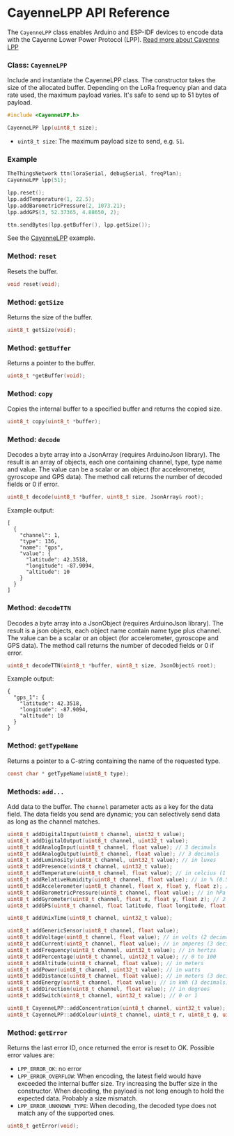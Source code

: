 # CayenneLPP API Reference

The `CayenneLPP` class enables Arduino and ESP-IDF devices to encode data with the Cayenne Lower Power Protocol (LPP). [Read more about Cayenne LPP](https://mydevices.com/cayenne/docs/#lora-cayenne-low-power-payload)

### Class: `CayenneLPP`

Include and instantiate the CayenneLPP class. The constructor takes the size of the allocated buffer. Depending on the LoRa frequency plan and data rate used, the maximum payload varies. It's safe to send up to 51 bytes of payload.

```c
#include <CayenneLPP.h>

CayenneLPP lpp(uint8_t size);
```

- `uint8_t size`: The maximum payload size to send, e.g. `51`.

### Example

```c
TheThingsNetwork ttn(loraSerial, debugSerial, freqPlan);
CayenneLPP lpp(51);

lpp.reset();
lpp.addTemperature(1, 22.5);
lpp.addBarometricPressure(2, 1073.21);
lpp.addGPS(3, 52.37365, 4.88650, 2);

ttn.sendBytes(lpp.getBuffer(), lpp.getSize());
```

See the [CayenneLPP](https://github.com/TheThingsNetwork/arduino-device-lib/blob/master/examples/CayenneLPP/CayenneLPP.ino) example.

### Method: `reset`

Resets the buffer.

```c
void reset(void);
```

### Method: `getSize`

Returns the size of the buffer.

```c
uint8_t getSize(void);
```

### Method: `getBuffer`

Returns a pointer to the buffer.

```c
uint8_t *getBuffer(void);
```

### Method: `copy`

Copies the internal buffer to a specified buffer and returns the copied size.

```c
uint8_t copy(uint8_t *buffer);
```

### Method: `decode`

Decodes a byte array into a JsonArray (requires ArduinoJson library). The result is an array of objects, each one containing channel, type, type name and value. The value can be a scalar or an object (for accelerometer, gyroscope and GPS data). The method call returns the number of decoded fields or 0 if error.

```c
uint8_t decode(uint8_t *buffer, uint8_t size, JsonArray& root);
```

Example output:

```
[
  {
    "channel": 1,
    "type": 136,
    "name": "gps",
    "value": {
      "latitude": 42.3518,
      "longitude": -87.9094,
      "altitude": 10
    }
  }
]
```

### Method: `decodeTTN`

Decodes a byte array into a JsonObject (requires ArduinoJson library). The result is a json objects, each object name contain name type plus channel. The value can be a scalar or an object (for accelerometer, gyroscope and GPS data). The method call returns the number of decoded fields or 0 if error.

```c
uint8_t decodeTTN(uint8_t *buffer, uint8_t size, JsonObject& root);
```

Example output:

```
{
  "gps_1": {
    "latitude": 42.3518,
    "longitude": -87.9094,
    "altitude": 10
  }
}
```


### Method: `getTypeName`

Returns a pointer to a C-string containing the name of the requested type.

```c
const char * getTypeName(uint8_t type);
```

### Methods: `add...`

Add data to the buffer. The `channel` parameter acts as a key for the data field. The data fields you send are dynamic; you can selectively send data as long as the channel matches.

```c
uint8_t addDigitalInput(uint8_t channel, uint32_t value);
uint8_t addDigitalOutput(uint8_t channel, uint32_t value);
uint8_t addAnalogInput(uint8_t channel, float value); // 3 decimals
uint8_t addAnalogOutput(uint8_t channel, float value); // 3 decimals
uint8_t addLuminosity(uint8_t channel, uint32_t value); // in luxes
uint8_t addPresence(uint8_t channel, uint32_t value);
uint8_t addTemperature(uint8_t channel, float value); // in celcius (1 decimal)
uint8_t addRelativeHumidity(uint8_t channel, float value); // in % (0.5% steps)
uint8_t addAccelerometer(uint8_t channel, float x, float y, float z); // 3 decimals for each axis
uint8_t addBarometricPressure(uint8_t channel, float value); // in hPa (1 decimal)
uint8_t addGyrometer(uint8_t channel, float x, float y, float z); // 2 decimals for each axis
uint8_t addGPS(uint8_t channel, float latitude, float longitude, float altitude); // lat & long with 4 decimals, altitude with 2 decimals

uint8_t addUnixTime(uint8_t channel, uint32_t value);

uint8_t addGenericSensor(uint8_t channel, float value);
uint8_t addVoltage(uint8_t channel, float value); // in volts (2 decimals)
uint8_t addCurrent(uint8_t channel, float value); // in amperes (3 decimals)
uint8_t addFrequency(uint8_t channel, uint32_t value); // in hertzs
uint8_t addPercentage(uint8_t channel, uint32_t value); // 0 to 100
uint8_t addAltitude(uint8_t channel, float value); // in meters
uint8_t addPower(uint8_t channel, uint32_t value); // in watts
uint8_t addDistance(uint8_t channel, float value); // in meters (3 decimals)
uint8_t addEnergy(uint8_t channel, float value); // in kWh (3 decimals)
uint8_t addDirection(uint8_t channel, float value); // in degrees
uint8_t addSwitch(uint8_t channel, uint32_t value); // 0 or 1

uint8_t CayenneLPP::addConcentration(uint8_t channel, uint32_t value); // 1 PPM unsigned - PPM means Parts per million 1PPM = 1 * 10 ^-6 = 0.000 001
uint8_t CayenneLPP::addColour(uint8_t channel, uint8_t r, uint8_t g, uint8_t b); // R: 255 G: 255 B: 255
```

### Method: `getError`

Returns the last error ID, once returned the error is reset to OK. Possible error values are:

* `LPP_ERROR_OK`: no error
* `LPP_ERROR_OVERFLOW`: When encoding, the latest field would have exceeded the internal buffer size. Try increasing the buffer size in the constructor. When decoding, the payload is not long enough to hold the expected data. Probably a size mismatch.
* `LPP_ERROR_UNKNOWN_TYPE`: When decoding, the decoded type does not match any of the supported ones.

```c
uint8_t getError(void);
```
